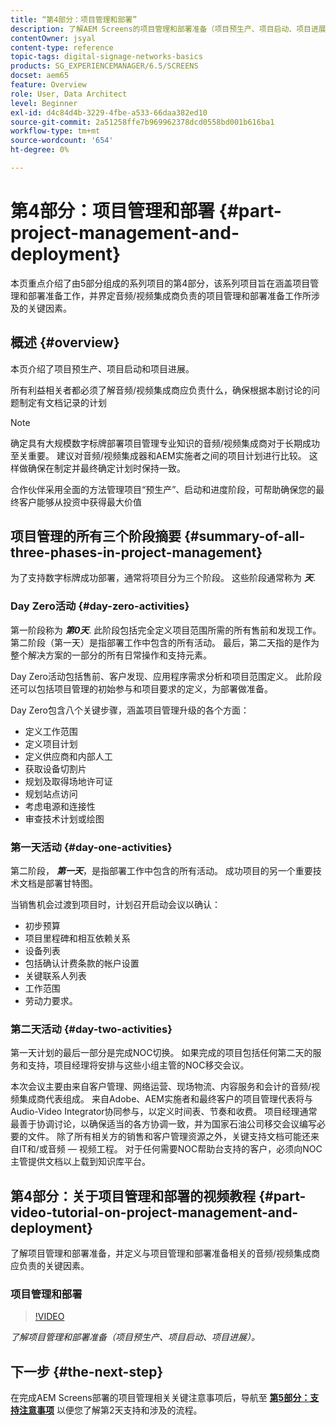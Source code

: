 ```yaml
---
title: “第4部分：项目管理和部署”
description: 了解AEM Screens的项目管理和部署准备（项目预生产、项目启动、项目进展）。
contentOwner: jsyal
content-type: reference
topic-tags: digital-signage-networks-basics
products: SG_EXPERIENCEMANAGER/6.5/SCREENS
docset: aem65
feature: Overview
role: User, Data Architect
level: Beginner
exl-id: d4c84d4b-3229-4fbe-a533-66daa382ed10
source-git-commit: 2a51258ffe7b969962378dcd0558bd001b616ba1
workflow-type: tm+mt
source-wordcount: '654'
ht-degree: 0%

---
```


# 第4部分：项目管理和部署 {#part-project-management-and-deployment}

本页重点介绍了由5部分组成的系列项目的第4部分，该系列项目旨在涵盖项目管理和部署准备工作，并界定音频/视频集成商负责的项目管理和部署准备工作所涉及的关键因素。

## 概述 {#overview}

本页介绍了项目预生产、项目启动和项目进展。

所有利益相关者都必须了解音频/视频集成商应负责什么，确保根据本剧讨论的问题制定有文档记录的计划

>[!NOTE]
>
>确定具有大规模数字标牌部署项目管理专业知识的音频/视频集成商对于长期成功至关重要。 建议对音频/视频集成器和AEM实施者之间的项目计划进行比较。 这样做确保在制定并最终确定计划时保持一致。
>
>合作伙伴采用全面的方法管理项目“预生产”、启动和进度阶段，可帮助确保您的最终客户能够从投资中获得最大价值

## 项目管理的所有三个阶段摘要 {#summary-of-all-three-phases-in-project-management}

为了支持数字标牌成功部署，通常将项目分为三个阶段。 这些阶段通常称为 ***天***.

### Day Zero活动 {#day-zero-activities}

第一阶段称为 ***第0天***. 此阶段包括完全定义项目范围所需的所有售前和发现工作。 第二阶段（第一天）是指部署工作中包含的所有活动。 最后，第二天指的是作为整个解决方案的一部分的所有日常操作和支持元素。

Day Zero活动包括售前、客户发现、应用程序需求分析和项目范围定义。 此阶段还可以包括项目管理的初始参与和项目要求的定义，为部署做准备。

Day Zero包含八个关键步骤，涵盖项目管理升级的各个方面：

* 定义工作范围
* 定义项目计划
* 定义供应商和内部人工
* 获取设备切割片
* 规划及取得场地许可证
* 规划站点访问
* 考虑电源和连接性
* 审查技术计划或绘图

### 第一天活动 {#day-one-activities}

第二阶段， ***第一天***，是指部署工作中包含的所有活动。 成功项目的另一个重要技术文档是部署甘特图。

当销售机会过渡到项目时，计划召开启动会议以确认：

* 初步预算
* 项目里程碑和相互依赖关系
* 设备列表
* 包括确认计费条款的帐户设置
* 关键联系人列表
* 工作范围
* 劳动力要求。

### 第二天活动 {#day-two-activities}

第一天计划的最后一部分是完成NOC切换。 如果完成的项目包括任何第二天的服务和支持，项目经理将安排与这些小组主管的NOC移交会议。

本次会议主要由来自客户管理、网络运营、现场物流、内容服务和会计的音频/视频集成商代表组成。 来自Adobe、AEM实施者和最终客户的项目管理代表将与Audio-Video Integrator协同参与，以定义时间表、节奏和收费。 项目经理通常最善于协调讨论，以确保适当的各方协调一致，并为国家石油公司移交会议编写必要的文件。 除了所有相关方的销售和客户管理资源之外，关键支持文档可能还来自IT和/或音频 — 视频工程。 对于任何需要NOC帮助台支持的客户，必须向NOC主管提供文档以上载到知识库平台。

## 第4部分：关于项目管理和部署的视频教程 {#part-video-tutorial-on-project-management-and-deployment}

了解项目管理和部署准备，并定义与项目管理和部署准备相关的音频/视频集成商应负责的关键因素。

### 项目管理和部署

>[!VIDEO](https://video.tv.adobe.com/v/28408)

*了解项目管理和部署准备（项目预生产、项目启动、项目进展）。*

## 下一步 {#the-next-step}

在完成AEM Screens部署的项目管理相关关键注意事项后，导航至 **[第5部分：支持注意事项](support-considerations.md)** 以便您了解第2天支持和涉及的流程。
